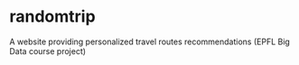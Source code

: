 randomtrip
==========

A website providing personalized travel routes recommendations (EPFL Big Data course project)
